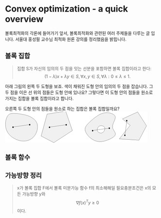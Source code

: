 # Convex optimization - a quick overview
볼록최적화의 각론에 들어가기 앞서, 볼록최적화와 관련된 여러 주제들을 다루는 글 입니다. 서울대 홍성필 교수님 최적화 원론 강의를 정리했음을 밝힙니다.
## 볼록 집합
> 집합 S가 자신의 임의의 두 점을 잇는 선분을 포함하면 볼록 집합이라고 한다:
$$
(1-\lambda)x + \lambda y \in S, \forall x, y \in S, \forall \lambda: 0 \le \lambda \le 1.
$$

아래 그림의 왼쪽 두 도형을 보죠. 색이 채워진 도형 안의 임의의 두 점을 잡습니다. 그 두 점을 이은 선 위의 점들은 도형 안에 있나요? 그렇다면 이 도형 안의 점들을 원소로 가지는 집합을 볼록 집합이라고 합니다.

오른쪽 두 도형 안의 점들을 원소로 하는 집합은 볼록 집합일까요?
![convex set](https://github.com/Han-nu-ri/blog/blob/master/pictures/convex-optimization-a-quick-overview-1.PNG)

## 볼록 함수

## 가능방향  정리
> x가 볼록 집합 F에서 볼록 미분가능 함수 f의 최소해해일 필요충분조건은 x의 모든 가능방향 y와 
$$
\nabla{f(x)^T}y\ge0
$$
이다.


<!--stackedit_data:
eyJoaXN0b3J5IjpbMTkwNzkyMDg0MywtMTkyMDc4MTkyMiw3Mj
Q2MTM4MjEsLTYxODAxMzg4MywxNjEwMjEwMDUwXX0=
-->